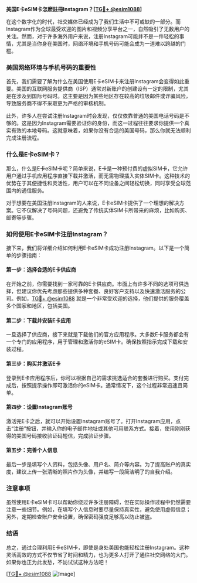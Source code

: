 **美国E卡eSIM卡怎麽註冊Instagram？[[TG💪+ @esim1088](https://t.me/s/esim1088)]**

在这个数字化的时代，社交媒体已经成为了我们生活中不可或缺的一部分。而Instagram作为全球最受欢迎的图片和视频分享平台之一，自然吸引了无数用户的关注。然而，对于许多海外用户来说，注册Instagram可能并不是一件轻松的事情，尤其是当你身在美国时，网络环境和手机号码可能会成为一道难以跨越的门槛。

### 美国网络环境与手机号码的重要性

首先，我们需要了解为什么在美国使用E卡eSIM卡来注册Instagram会变得如此重要。美国的互联网服务提供商（ISP）通常对新账户的创建设有一定的限制，尤其是在涉及到国际号码时。这主要是因为某些地区存在较高的垃圾邮件或诈骗风险，导致服务商不得不采取更为严格的审核机制。

此外，许多人在尝试注册Instagram时会发现，仅仅依靠普通的美国电话号码是不够的。这是因为Instagram需要验证你的身份，而这一过程往往要求你提供一个真实有效的本地号码。这就意味着，如果你没有合适的美国号码，那么你就无法顺利完成注册流程。

### 什么是E卡eSIM卡？

那么，什么是E卡eSIM卡呢？简单来说，E卡是一种预付费的虚拟SIM卡，它允许用户通过手机应用程序直接下载并激活，而无需物理插入实体SIM卡。这种技术的优势在于其便捷性和灵活性，用户可以在不同设备之间轻松切换，同时享受全球范围内的通信服务。

对于想要在美国注册Instagram的人来说，E卡eSIM卡提供了一个理想的解决方案。它不仅解决了号码问题，还避免了传统实体SIM卡所带来的麻烦，比如购买、邮寄等步骤。

### 如何使用E卡eSIM卡注册Instagram？

接下来，我们将详细介绍如何利用E卡eSIM卡成功注册Instagram。以下是一个简单的步骤指南：

#### 第一步：选择合适的E卡供应商
在开始之前，你需要找到一家可靠的E卡供应商。市面上有许多不同的选项可供选择，但建议你优先考虑那些提供多种套餐、良好客户支持以及快速激活服务的公司。例如，[TG💪+ @esim1088](https://t.me/s/esim1088) 就是一个非常受欢迎的选择，他们提供的服务覆盖多个国家和地区，包括美国。

#### 第二步：下载并安装E卡应用
一旦选择了供应商，接下来就是下载他们的官方应用程序。大多数E卡服务都会有一个专门的应用程序，用于管理和激活你的eSIM卡。确保按照指示完成下载和安装过程。

#### 第三步：购买并激活E卡
登录到E卡应用程序后，你可以根据自己的需求挑选适合的套餐进行购买。支付完成后，按照提示操作即可激活你的eSIM卡。通常情况下，这个过程非常迅速且简单。

#### 第四步：设置Instagram账号
激活完E卡之后，就可以开始设置Instagram账号了。打开Instagram应用，点击“注册”按钮，并输入你的电子邮件地址或其他可用联系方式。接着，使用刚刚获得的美国号码接收验证码短信，完成验证步骤。

#### 第五步：完善个人信息
最后一步是填写个人资料，包括头像、用户名、简介等内容。为了提高账户的真实度，建议上传一张清晰的照片作为头像，并编写一段简洁明了的自我介绍。

### 注意事项

虽然使用E卡eSIM卡可以帮助你绕过许多注册障碍，但在实际操作过程中仍然需要注意一些细节。例如，在填写个人信息时要尽量保持真实性，避免使用虚假信息；另外，定期检查账户安全设置，确保密码强度足够高以防止被盗。

### 结语

总之，通过合理利用E卡eSIM卡，即使是身处美国也能轻松注册Instagram。这种灵活高效的方式不仅节省了时间和精力，也为更多人打开了通往社交网络的大门。如果你也正为此发愁，不妨试试这种方法吧！

[[TG💪+ @esim1088](https://t.me/s/esim1088) ![Image](https://i.postimg.cc/4NQfJmqS/Snipaste-2025-05-13-00-14-12.png)]
